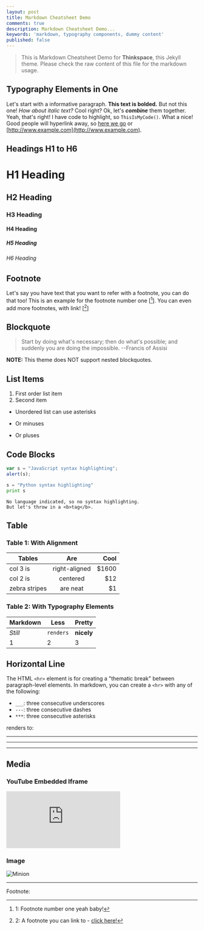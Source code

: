 ```yaml
---
layout: post
title: Markdown Cheatsheet Demo
comments: true
description: Markdown Cheatsheet Demo...
keywords: 'markdown, typography components, dummy content'
published: false
---
```


> This is Markdown Cheatsheet Demo for **Thinkspace**, this Jekyll theme. Please check the raw content of this file for the markdown usage.

## Typography Elements in One

Let's start with a informative paragraph. **This text is bolded.** But not this one! _How about italic text?_ Cool right? Ok, let's **_combine_** them together. Yeah, that's right! I have code to highlight, so `ThisIsMyCode()`. What a nice! Good people will hyperlink away, so [here we go](#) or [http://www.example.com](http://www.example.com).

<div class="divider"></div>

## Headings H1 to H6

# H1 Heading

## H2 Heading

### H3 Heading

#### H4 Heading

##### H5 Heading

###### H6 Heading

<div class="divider"></div>

## Footnote

Let's say you have text that you want to refer with a footnote, you can do that too! This is an example for the footnote number one [[^1]]. You can even add more footnotes, with link! [[^2]]

<div class="divider"></div>

## Blockquote

> Start by doing what's necessary; then do what's possible; and suddenly you are doing the impossible. --Francis of Assisi

**NOTE:** This theme does NOT support nested blockquotes.

<div class="divider"></div>

## List Items

1. First order list item
2. Second item

* Unordered list can use asterisks
- Or minuses
+ Or pluses

<div class="divider"></div>

## Code Blocks

```javascript
var s = "JavaScript syntax highlighting";
alert(s);
```

```python
s = "Python syntax highlighting"
print s
```

```
No language indicated, so no syntax highlighting.
But let's throw in a <b>tag</b>.
```

<div class="divider"></div>

## Table

### Table 1: With Alignment

| Tables        | Are           | Cool  |
| ------------- |:-------------:| -----:|
| col 3 is      | right-aligned | $1600 |
| col 2 is      | centered      |   $12 |
| zebra stripes | are neat      |    $1 |

### Table 2: With Typography Elements

Markdown | Less | Pretty
--- | --- | ---
*Still* | `renders` | **nicely**
1 | 2 | 3

<div class="divider"></div>

## Horizontal Line

The HTML `<hr>` element is for creating a "thematic break" between paragraph-level elements. In markdown, you can create a `<hr>` with any of the following:

* `___`: three consecutive underscores
* `---`: three consecutive dashes
* `***`: three consecutive asterisks

renders to:

___

---

***

<div class="divider"></div>

## Media

### YouTube Embedded Iframe

<div class="video-container"><iframe src="https://www.youtube.com/embed/n1a7o44WxNo" frameborder="0" allowfullscreen></iframe></div>

### Image

![Minion](http://octodex.github.com/images/minion.png)

---
Footnote:

[^1]: 1: Footnote number one yeah baby!

[^2]: 2: A footnote you can link to - [click here!](#)
